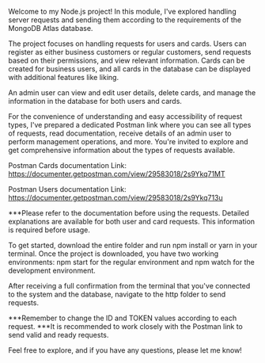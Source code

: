 Welcome to my Node.js project! In this module, I've explored handling server requests and sending them according to the requirements of the MongoDB Atlas database.

The project focuses on handling requests for users and cards. Users can register as either business customers or regular customers, send requests based on their permissions, and view relevant information. Cards can be created for business users, and all cards in the database can be displayed with additional features like liking.

An admin user can view and edit user details, delete cards, and manage the information in the database for both users and cards.

For the convenience of understanding and easy accessibility of request types, I've prepared a dedicated Postman link where you can see all types of requests, read documentation, receive details of an admin user to perform management operations, and more. You're invited to explore and get comprehensive information about the types of requests available.

 Postman Cards documentation Link: https://documenter.getpostman.com/view/29583018/2s9Ykq71MT

 Postman Users documentation Link: https://documenter.getpostman.com/view/29583018/2s9Ykq713u

***Please refer to the documentation before using the requests. Detailed explanations are available for both user and card requests. This information is required before usage.

To get started, download the entire folder and run npm install or yarn in your terminal. Once the project is downloaded, you have two working environments: npm start for the regular environment and npm watch for the development environment.

After receiving a full confirmation from the terminal that you've connected to the system and the database, navigate to the http folder to send requests.

***Remember to change the ID and TOKEN values according to each request.
***It is recommended to work closely with the Postman link to send valid and ready requests.

Feel free to explore, and if you have any questions, please let me know!
